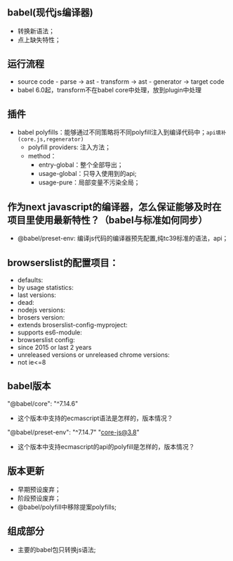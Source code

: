 ## babel(现代js编译器)

* 转换新语法；
* 点上缺失特性；

## 运行流程

* source code - parse -> ast - transform -> ast - generator -> target code
* babel 6.0起，transform不在babel core中处理，放到plugin中处理

## 插件

* babel polyfills：能够通过不同策略将不同polyfill注入到编译代码中；`api填补(core.js,regenerator)`
  - polyfill providers: 注入方法；
  - method：
    - entry-global：整个全部导出；
    - usage-global：只导入使用到的api;
    - usage-pure：局部变量不污染全局；

## 作为next javascript的编译器，怎么保证能够及时在项目里使用最新特性？（babel与标准如何同步）

* @babel/preset-env: 编译js代码的编译器预先配置,纯tc39标准的语法，api；

## browserslist的配置项目：

* defaults:
* by usage statistics:
* last versions:
* dead:
* nodejs versions:
* brosers version:
* extends broserslist-config-myproject:
* supports es6-module:
* browserslist config:
* since 2015 or last 2 years
* unreleased versions or unreleased chrome versions:
* not ie<=8

## babel版本
"@babel/core": "^7.14.6"

* 这个版本中支持的ecmascript语法是怎样的，版本情况？

"@babel/preset-env": "^7.14.7"
"core-js@3.8"

* 这个版本中支持ecmascript的api的polyfill是怎样的，版本情况？

## 版本更新

* 早期预设废弃；
* 阶段预设废弃；
* @babel/polyfill中移除提案polyfills;

## 组成部分

* 主要的babel包只转换js语法;
